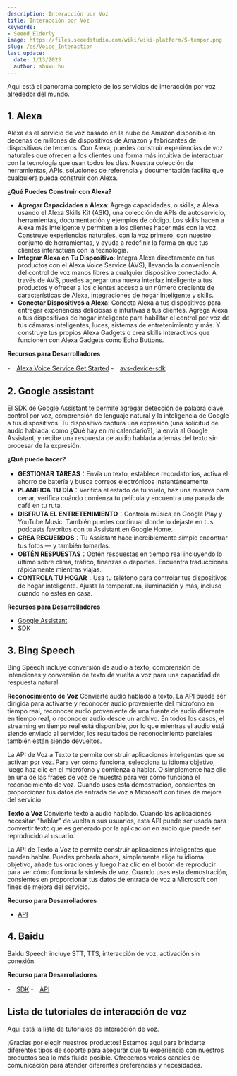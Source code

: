 ```yaml
---
description: Interacción por Voz
title: Interacción por Voz
keywords:
- Seeed_Elderly
image: https://files.seeedstudio.com/wiki/wiki-platform/S-tempor.png
slug: /es/Voice_Interaction
last_update:
  date: 1/13/2023
  author: shuxu hu
---
```


Aquí está el panorama completo de los servicios de interacción por voz alrededor del mundo.

## 1. Alexa

Alexa es el servicio de voz basado en la nube de Amazon disponible en decenas de millones de dispositivos de Amazon y fabricantes de dispositivos de terceros. Con Alexa, puedes construir experiencias de voz naturales que ofrecen a los clientes una forma más intuitiva de interactuar con la tecnología que usan todos los días. Nuestra colección de herramientas, APIs, soluciones de referencia y documentación facilita que cualquiera pueda construir con Alexa.

**¿Qué Puedes Construir con Alexa?**
- **Agregar Capacidades a Alexa**: Agrega capacidades, o skills, a Alexa usando el Alexa Skills Kit (ASK), una colección de APIs de autoservicio, herramientas, documentación y ejemplos de código. Los skills hacen a Alexa más inteligente y permiten a los clientes hacer más con la voz. Construye experiencias naturales, con la voz primero, con nuestro conjunto de herramientas, y ayuda a redefinir la forma en que tus clientes interactúan con la tecnología.
- **Integrar Alexa en Tu Dispositivo**: Integra Alexa directamente en tus productos con el Alexa Voice Service (AVS), llevando la conveniencia del control de voz manos libres a cualquier dispositivo conectado. A través de AVS, puedes agregar una nueva interfaz inteligente a tus productos y ofrecer a los clientes acceso a un número creciente de características de Alexa, integraciones de hogar inteligente y skills.
- **Conectar Dispositivos a Alexa**: Conecta Alexa a tus dispositivos para entregar experiencias deliciosas e intuitivas a tus clientes. Agrega Alexa a tus dispositivos de hogar inteligente para habilitar el control por voz de tus cámaras inteligentes, luces, sistemas de entretenimiento y más. Y construye tus propios Alexa Gadgets o crea skills interactivos que funcionen con Alexa Gadgets como Echo Buttons.

**Recursos para Desarrolladores**

-　[Alexa Voice Service Get Started](https://developer.amazon.com/zh/alexa-voice-service)
-　[avs-device-sdk](https://github.com/alexa/avs-device-sdk/wiki)

## 2. Google assistant

El SDK de Google Assistant te permite agregar detección de palabra clave, control por voz, comprensión de lenguaje natural y la inteligencia de Google a tus dispositivos. Tu dispositivo captura una expresión (una solicitud de audio hablada, como ¿Qué hay en mi calendario?), la envía al Google Assistant, y recibe una respuesta de audio hablada además del texto sin procesar de la expresión.

**¿Qué puede hacer?**
- **GESTIONAR TAREAS**：Envía un texto, establece recordatorios, activa el ahorro de batería y busca correos electrónicos instantáneamente.
- **PLANIFICA TU DÍA**：Verifica el estado de tu vuelo, haz una reserva para cenar, verifica cuándo comienza tu película y encuentra una parada de café en tu ruta.
- **DISFRUTA EL ENTRETENIMIENTO**：Controla música en Google Play y YouTube Music. También puedes continuar donde lo dejaste en tus podcasts favoritos con tu Assistant en Google Home.
- **CREA RECUERDOS**：Tu Assistant hace increíblemente simple encontrar tus fotos — y también tomarlas.
- **OBTÉN RESPUESTAS**：Obtén respuestas en tiempo real incluyendo lo último sobre clima, tráfico, finanzas o deportes. Encuentra traducciones rápidamente mientras viajas.
- **CONTROLA TU HOGAR**：Usa tu teléfono para controlar tus dispositivos de hogar inteligente. Ajusta la temperatura, iluminación y más, incluso cuando no estés en casa.

**Recursos para Desarrolladores**

- [Google Assistant](https://assistant.google.com/)
- [SDK](https://developers.google.com/assistant/sdk/overview)

## 3. Bing Speech

Bing Speech incluye conversión de audio a texto, comprensión de intenciones y conversión de texto de vuelta a voz para una capacidad de respuesta natural.

**Reconocimiento de Voz**
Convierte audio hablado a texto. La API puede ser dirigida para activarse y reconocer audio proveniente del micrófono en tiempo real, reconocer audio proveniente de una fuente de audio diferente en tiempo real, o reconocer audio desde un archivo. En todos los casos, el streaming en tiempo real está disponible, por lo que mientras el audio está siendo enviado al servidor, los resultados de reconocimiento parciales también están siendo devueltos.

La API de Voz a Texto te permite construir aplicaciones inteligentes que se activan por voz. Para ver cómo funciona, selecciona tu idioma objetivo, luego haz clic en el micrófono y comienza a hablar. O simplemente haz clic en una de las frases de voz de muestra para ver cómo funciona el reconocimiento de voz. Cuando uses esta demostración, consientes en proporcionar tus datos de entrada de voz a Microsoft con fines de mejora del servicio.

**Texto a Voz**
Convierte texto a audio hablado. Cuando las aplicaciones necesitan "hablar" de vuelta a sus usuarios, esta API puede ser usada para convertir texto que es generado por la aplicación en audio que puede ser reproducido al usuario.

La API de Texto a Voz te permite construir aplicaciones inteligentes que pueden hablar. Puedes probarla ahora, simplemente elige tu idioma objetivo, añade tus oraciones y luego haz clic en el botón de reproducir para ver cómo funciona la síntesis de voz. Cuando uses esta demostración, consientes en proporcionar tus datos de entrada de voz a Microsoft con fines de mejora del servicio.

**Recurso para Desarrolladores**

- [API](https://docs.microsoft.com/en-us/azure/cognitive-services/speech/home)


## 4. Baidu

Baidu Speech incluye STT, TTS, interacción de voz, activación sin conexión.

**Recurso para Desarrolladores**

-　[SDK](https://github.com/MyDuerOS/DuerOS-Python-Client)
-　[API](http://ai.baidu.com/docs#/ASR-Android-SDK/top)

## Lista de tutoriales de interacción de voz

Aquí está la lista de tutoriales de interacción de voz.

<!-- - [ReSpeaker Core V2 & Wio Link](/ReSpeaker_Core_V2_&_Wio_Link/)
- [Google Assistant](/Google_Assistant) -->
¡Gracias por elegir nuestros productos! Estamos aquí para brindarte diferentes tipos de soporte para asegurar que tu experiencia con nuestros productos sea lo más fluida posible. Ofrecemos varios canales de comunicación para atender diferentes preferencias y necesidades.

<div class="button_tech_support_container">
<a href="https://forum.seeedstudio.com/" class="button_forum"></a> 
<a href="https://www.seeedstudio.com/contacts" class="button_email"></a>
</div>

<div class="button_tech_support_container">
<a href="https://discord.gg/eWkprNDMU7" class="button_discord"></a> 
<a href="https://github.com/Seeed-Studio/wiki-documents/discussions/69" class="button_discussion"></a>
</div>
